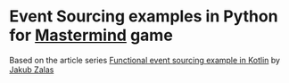 # Event Sourcing examples in Python for [Mastermind](https://github.com/jakzal/mastermind) game

Based on the article series [Functional event sourcing example in Kotlin](https://dev.to/jakub_zalas/functional-domain-model-o3j) by [Jakub Zalas](https://github.com/jakzal)

